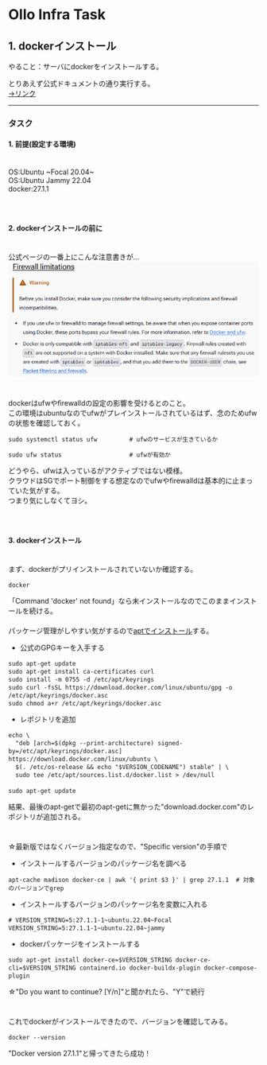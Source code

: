 # Ollo Infra Task

## 1. dockerインストール
やること：サーバにdockerをインストールする。  
  
とりあえず公式ドキュメントの通り実行する。  
[→リンク](https://docs.docker.com/engine/install/ubuntu/)  
  

- - -
### タスク
#### 1. 前提(設定する環境)
　  
  OS:Ubuntu ~Focal 20.04~  
  OS:Ubuntu Jammy 22.04   
  docker:27.1.1  
　  
　  
#### 2. dockerインストールの前に  
　  
公式ページの一番上にこんな注意書きが…  
![firewall warning](./firewall-warning.png)  
　  
　  
dockerはufwやfirewalldの設定の影響を受けるとのこと。  
この環境はubuntuなのでufwがプレインストールされているはず、念のためufwの状態を確認しておく。　　

~~~shell:shell
sudo systemctl status ufw         # ufwのサービスが生きているか
~~~
~~~shell:shell
sudo ufw status                   # ufwが有効か
~~~

どうやら、ufwは入っているがアクティブではない模様。  
クラウドはSGでポート制御をする想定なのでufwやfirewalldは基本的に止まっていた気がする。  
つまり気にしなくてヨシ。  
　  
　  
#### 3. dockerインストール  
　  
まず、dockerがプリインストールされていないか確認する。  

~~~shell:shell
docker
~~~

「Command 'docker' not found」なら未インストールなのでこのままインストールを続ける。  
　  
パッケージ管理がしやすい気がするので[aptでインストール](https://docs.docker.com/engine/install/ubuntu/#install-using-the-repository)する。  
- 公式のGPGキーを入手する
~~~shell:shell
sudo apt-get update
sudo apt-get install ca-certificates curl
sudo install -m 0755 -d /etc/apt/keyrings
sudo curl -fsSL https://download.docker.com/linux/ubuntu/gpg -o /etc/apt/keyrings/docker.asc
sudo chmod a+r /etc/apt/keyrings/docker.asc
~~~
- レポジトリを追加
~~~shell:shell
echo \
  "deb [arch=$(dpkg --print-architecture) signed-by=/etc/apt/keyrings/docker.asc] https://download.docker.com/linux/ubuntu \
  $(. /etc/os-release && echo "$VERSION_CODENAME") stable" | \
  sudo tee /etc/apt/sources.list.d/docker.list > /dev/null

sudo apt-get update
~~~
結果、最後のapt-getで最初のapt-getに無かった"download.docker.com"のレポジトリが追加される。  
　  
　  
☆最新版ではなくバージョン指定なので、"Specific version"の手順で  
- インストールするバージョンのパッケージ名を調べる
~~~shell:shell
apt-cache madison docker-ce | awk '{ print $3 }' | grep 27.1.1  # 対象のバージョンでgrep
~~~
- インストールするバージョンのパッケージ名を変数に入れる
~~~shell:shell
# VERSION_STRING=5:27.1.1-1~ubuntu.22.04~Focal
VERSION_STRING=5:27.1.1-1~ubuntu.22.04~jammy
~~~
- dockerパッケージをインストールする  
~~~shell:shell
sudo apt-get install docker-ce=$VERSION_STRING docker-ce-cli=$VERSION_STRING containerd.io docker-buildx-plugin docker-compose-plugin
~~~
☆"Do you want to continue? [Y/n]"と聞かれたら、"Y"で続行  
　  
　  
これでdockerがインストールできたので、バージョンを確認してみる。  
~~~shell:shell
docker --version
~~~
"Docker version 27.1.1"と帰ってきたら成功！
